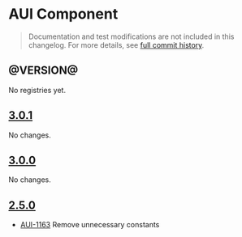 # AUI Component

> Documentation and test modifications are not included in this changelog. For more details, see [full commit history](https://github.com/liferay/alloy-ui/commits/master/src/aui-component).

## @VERSION@

No registries yet.

## [3.0.1](https://github.com/liferay/alloy-ui/releases/tag/3.0.1)

No changes.

## [3.0.0](https://github.com/liferay/alloy-ui/releases/tag/3.0.0)

No changes.

## [2.5.0](https://github.com/liferay/alloy-ui/releases/tag/2.5.0)

* [AUI-1163](https://issues.liferay.com/browse/AUI-1163) Remove unnecessary constants